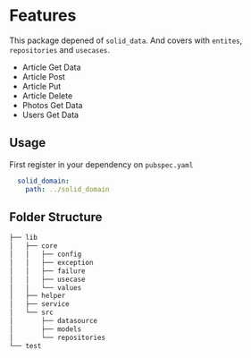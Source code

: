 # Features

This package depened of `solid_data`. And covers with `entites`, `repositories` and `usecases`.

- Article Get Data
- Article Post
- Article Put
- Article Delete
- Photos Get Data
- Users Get Data

## Usage

First register in your dependency on `pubspec.yaml`

```yaml
  solid_domain:
    path: ../solid_domain
```

## Folder Structure

```bash
├── lib
│   ├── core
│   │   ├── config
│   │   ├── exception
│   │   ├── failure
│   │   ├── usecase
│   │   └── values
│   ├── helper
│   ├── service
│   └── src
│       ├── datasource
│       ├── models
│       └── repositories
└── test
```
